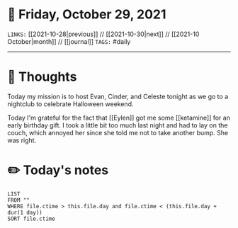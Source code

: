 # 📅 Friday, October 29, 2021
`LINKS:` [[2021-10-28|previous]] // [[2021-10-30|next]] // [[2021-10 October|month]] // [[journal]] 
`TAGS:` #daily

---
# 💭 Thoughts
Today my mission is to host Evan, Cinder, and Celeste tonight as we go to a nightclub to celebrate Halloween weekend. 

Today I'm grateful for the fact that [[Eylen]] got me some [[ketamine]] for an early birthday gift. I took a little bit too much last night and had to lay on the couch, which annoyed her since she told me not to take another bump. She was right. 

# ✏️ Today's notes
```dataview
LIST 
FROM ""
WHERE file.ctime > this.file.day and file.ctime < (this.file.day + dur(1 day))
SORT file.ctime
```
